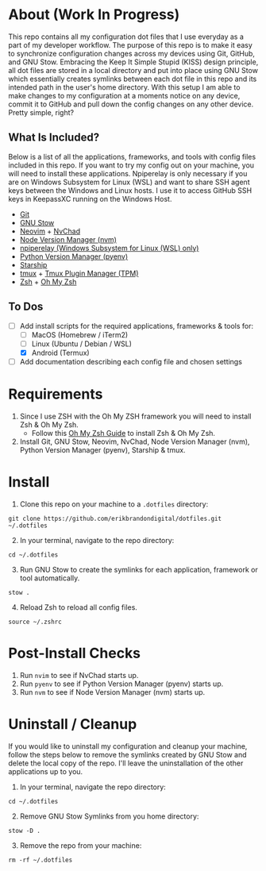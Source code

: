 # About (Work In Progress)
This repo contains all my configuration dot files that I use everyday as a part of my developer workflow. The purpose of this repo is to make it easy to synchronize configuration changes across my devices using Git, GitHub, and GNU Stow. Embracing the Keep It Simple Stupid (KISS) design principle, all dot files are stored in a local directory and put into place using GNU Stow which essentially creates symlinks between each dot file in this repo and its intended path in the user's home directory. With this setup I am able to make changes to my configuration at a moments notice on any device, commit it to GitHub and pull down the config changes on any other device. Pretty simple, right?

## What Is Included?
Below is a list of all the applications, frameworks, and tools with config files included in this repo. If you want to try my config out on your machine, you will need to install these applications. Npiperelay is only necessary if you are on Windows Subsystem for Linux (WSL) and want to share SSH agent keys between the Windows and Linux hosts. I use it to access GitHub SSH keys in KeepassXC running on the Windows Host.

- [Git](https://git-scm.com)
- [GNU Stow](https://www.gnu.org/software/stow/)
- [Neovim](https://github.com/neovim/neovim) + [NvChad](https://github.com/NvChad/NvChad)
- [Node Version Manager (nvm)](https://github.com/nvm-sh/nvm)
- [npiperelay (Windows Subsystem for Linux (WSL) only)](https://github.com/jstarks/npiperelay)
- [Python Version Manager (pyenv)](https://github.com/pyenv/pyenv)
- [Starship](https://github.com/starship/starship)
- [tmux](https://github.com/tmux/tmux) + [Tmux Plugin Manager (TPM)](https://github.com/tmux-plugins/tpm)
- [Zsh](https://github.com/ohmyzsh/ohmyzsh/wiki/Installing-ZSH) + [Oh My Zsh](https://github.com/ohmyzsh/ohmyzsh)

## To Dos
- [ ] Add install scripts for the required applications, frameworks & tools for:
  - [ ] MacOS (Homebrew / iTerm2)
  - [ ] Linux (Ubuntu / Debian / WSL)
  - [x] Android (Termux)
- [ ] Add documentation describing each config file and chosen settings

# Requirements
1. Since I use ZSH with the Oh My ZSH framework you will need to install Zsh & Oh My Zsh. 
    - Follow this [Oh My Zsh Guide](https://github.com/ohmyzsh/ohmyzsh/wiki) to install Zsh & Oh My Zsh.
2. Install Git, GNU Stow, Neovim, NvChad, Node Version Manager (nvm), Python Version Manager (pyenv), Starship & tmux.

# Install
1. Clone this repo on your machine to a `.dotfiles` directory:
```
git clone https://github.com/erikbrandondigital/dotfiles.git ~/.dotfiles
```
2. In your terminal, navigate to the repo directory:
```
cd ~/.dotfiles
```
3. Run GNU Stow to create the symlinks for each application, framework or tool automatically.
```
stow .
```
4. Reload Zsh to reload all config files.
```
source ~/.zshrc
```

# Post-Install Checks
1. Run `nvim` to see if NvChad starts up.
2. Run `pyenv` to see if Python Version Manager (pyenv) starts up.
3. Run `nvm` to see if Node Version Manager (nvm) starts up.

# Uninstall / Cleanup
If you would like to uninstall my configuration and cleanup your machine, follow the steps below to remove the symlinks created by GNU Stow and delete the local copy of the repo. I'll leave the uninstallation of the other applications up to you.

1. In your terminal, navigate the repo directory:
```
cd ~/.dotfiles
```
2. Remove GNU Stow Symlinks from you home directory:
```
stow -D .
```
3. Remove the repo from your machine:
```
rm -rf ~/.dotfiles
```
